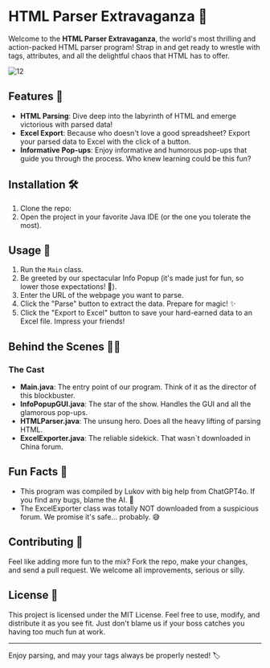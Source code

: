 # HTML Parser Extravaganza 🎉

Welcome to the **HTML Parser Extravaganza**, the world's most thrilling and action-packed HTML parser program! Strap in and get ready to wrestle with tags, attributes, and all the delightful chaos that HTML has to offer. 

![12](https://github.com/29lim85/java_parser/assets/15078613/29873d68-2001-448a-a1bd-6eda74511f08)


## Features 🚀

- **HTML Parsing**: Dive deep into the labyrinth of HTML and emerge victorious with parsed data!
- **Excel Export**: Because who doesn't love a good spreadsheet? Export your parsed data to Excel with the click of a button.
- **Informative Pop-ups**: Enjoy informative and humorous pop-ups that guide you through the process. Who knew learning could be this fun?

  

## Installation 🛠️

1. Clone the repo:
2. Open the project in your favorite Java IDE (or the one you tolerate the most).

## Usage 📖

1. Run the `Main` class.
2. Be greeted by our spectacular Info Popup (it's made just for fun, so lower those expectations! 🎉).
3. Enter the URL of the webpage you want to parse.
4. Click the "Parse" button to extract the data. Prepare for magic! ✨
5. Click the "Export to Excel" button to save your hard-earned data to an Excel file. Impress your friends!

## Behind the Scenes 🕵️‍♂️

### The Cast

- **Main.java**: The entry point of our program. Think of it as the director of this blockbuster.
- **InfoPopupGUI.java**: The star of the show. Handles the GUI and all the glamorous pop-ups.
- **HTMLParser.java**: The unsung hero. Does all the heavy lifting of parsing HTML.
- **ExcelExporter.java**: The reliable sidekick. That wasn`t downloaded in China forum.

## Fun Facts 🎉

- This program was compiled by Lukov with big help from ChatGPT4o. If you find any bugs, blame the AI. 🤖
- The ExcelExporter class was totally NOT downloaded from a suspicious forum. We promise it's safe... probably. 😅

## Contributing 🤝

Feel like adding more fun to the mix? Fork the repo, make your changes, and send a pull request. We welcome all improvements, serious or silly.

## License 📜

This project is licensed under the MIT License. Feel free to use, modify, and distribute it as you see fit. Just don't blame us if your boss catches you having too much fun at work.

---

Enjoy parsing, and may your tags always be properly nested! 🏷️
